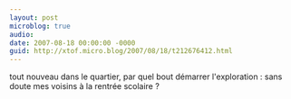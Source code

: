 ```yaml
---
layout: post
microblog: true
audio: 
date: 2007-08-18 00:00:00 -0000
guid: http://xtof.micro.blog/2007/08/18/t212676412.html
---
```

tout nouveau dans le quartier, par quel bout démarrer l'exploration : sans doute mes voisins à la rentrée scolaire ?
